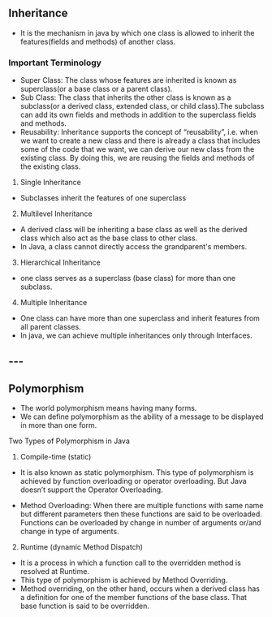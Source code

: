 ## Inheritance
- It is the mechanism in java by which one class is allowed to inherit the features(fields and methods) of another class. 

### Important Terminology
- Super Class: The class whose features are inherited is known as superclass(or a base class or a parent class).
- Sub Class: The class that inherits the other class is known as a subclass(or a derived class, extended class, or child class).The subclass can add its own fields and methods in addition to the superclass fields and methods.
- Reusability: Inheritance supports the concept of “reusability”, i.e. when we want to create a new class and there is already a class that includes some of the code that we want, we can derive our new class from the existing class. By doing this, we are reusing the fields and methods of the existing class.


1. Single Inheritance
- Subclasses inherit the features of one superclass

2. Multilevel Inheritance
- A derived class will be inheriting a base class as well as the derived class which also act as the base class to other class.
- In Java, a class cannot directly access the grandparent's members.

3. Hierarchical Inheritance
- one class serves as a superclass (base class) for more than one subclass.

4. Multiple Inheritance
- One class can have more than one superclass and inherit features from all parent classes.
- In java, we can achieve multiple inheritances only through Interfaces.


## ---

## Polymorphism
- The world polymorphism means having many forms. 
- We can define polymorphism as the ability of a message to be displayed in more than one form.

Two Types of Polymorphism in Java
1. Compile-time (static)

- It is also known as static polymorphism. This type of polymorphism is achieved by function overloading or operator overloading. But Java doesn’t support the Operator Overloading.

- Method Overloading: When there are multiple functions with same name but different parameters then these functions are said to be overloaded. Functions can be overloaded by change in number of arguments or/and change in type of arguments.


2. Runtime (dynamic Method Dispatch)
- It is a process in which a function call to the overridden method is resolved at Runtime. 
- This type of polymorphism is achieved by Method Overriding.
- Method overriding, on the other hand, occurs when a derived class has a definition 
for one of the member functions of the base class. That base function is said to be overridden.